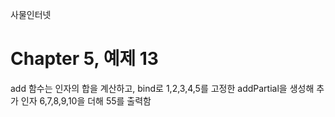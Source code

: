
사물인터넷

Chapter 5, 예제 13
================================

add 함수는 인자의 합을 계산하고, bind로 1,2,3,4,5를 고정한 addPartial을 생성해 추가 인자 6,7,8,9,10을 더해 55를 출력함